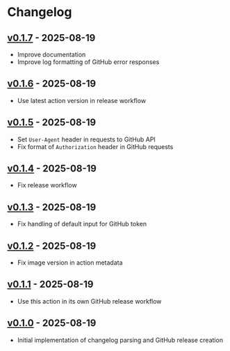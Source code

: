 # Changelog

## [v0.1.7] - 2025-08-19

- Improve documentation
- Improve log formatting of GitHub error responses

## [v0.1.6] - 2025-08-19

- Use latest action version in release workflow

## [v0.1.5] - 2025-08-19

- Set `User-Agent` header in requests to GitHub API
- Fix format of `Authorization` header in GitHub requests

## [v0.1.4] - 2025-08-19

- Fix release workflow

## [v0.1.3] - 2025-08-19

- Fix handling of default input for GitHub token

## [v0.1.2] - 2025-08-19

- Fix image version in action metadata

## [v0.1.1] - 2025-08-19

- Use this action in its own GitHub release workflow

## [v0.1.0] - 2025-08-19

- Initial implementation of changelog parsing and GitHub release creation

[v0.1.7]: https://github.com/hermannm/release-from-changelog/compare/v0.1.6...v0.1.7

[v0.1.6]: https://github.com/hermannm/release-from-changelog/compare/v0.1.5...v0.1.6

[v0.1.5]: https://github.com/hermannm/release-from-changelog/compare/v0.1.4...v0.1.5

[v0.1.4]: https://github.com/hermannm/release-from-changelog/compare/v0.1.3...v0.1.4

[v0.1.3]: https://github.com/hermannm/release-from-changelog/compare/v0.1.2...v0.1.3

[v0.1.2]: https://github.com/hermannm/release-from-changelog/compare/v0.1.1...v0.1.2

[v0.1.1]: https://github.com/hermannm/release-from-changelog/compare/v0.1.0...v0.1.1

[v0.1.0]: https://github.com/hermannm/release-from-changelog/compare/ba852f0...v0.1.0
